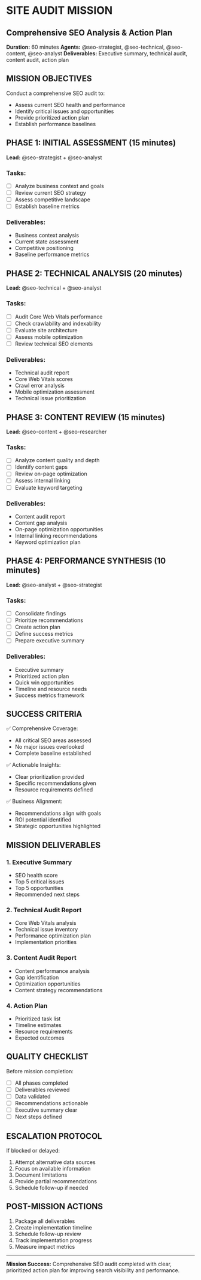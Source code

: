 # SITE AUDIT MISSION
## Comprehensive SEO Analysis & Action Plan

**Duration:** 60 minutes
**Agents:** @seo-strategist, @seo-technical, @seo-content, @seo-analyst
**Deliverables:** Executive summary, technical audit, content audit, action plan

## MISSION OBJECTIVES

Conduct a comprehensive SEO audit to:
- Assess current SEO health and performance
- Identify critical issues and opportunities
- Provide prioritized action plan
- Establish performance baselines

## PHASE 1: INITIAL ASSESSMENT (15 minutes)
**Lead:** @seo-strategist + @seo-analyst

### Tasks:
- [ ] Analyze business context and goals
- [ ] Review current SEO strategy
- [ ] Assess competitive landscape
- [ ] Establish baseline metrics

### Deliverables:
- Business context analysis
- Current state assessment
- Competitive positioning
- Baseline performance metrics

## PHASE 2: TECHNICAL ANALYSIS (20 minutes)
**Lead:** @seo-technical + @seo-analyst

### Tasks:
- [ ] Audit Core Web Vitals performance
- [ ] Check crawlability and indexability
- [ ] Evaluate site architecture
- [ ] Assess mobile optimization
- [ ] Review technical SEO elements

### Deliverables:
- Technical audit report
- Core Web Vitals scores
- Crawl error analysis
- Mobile optimization assessment
- Technical issue prioritization

## PHASE 3: CONTENT REVIEW (15 minutes)
**Lead:** @seo-content + @seo-researcher

### Tasks:
- [ ] Analyze content quality and depth
- [ ] Identify content gaps
- [ ] Review on-page optimization
- [ ] Assess internal linking
- [ ] Evaluate keyword targeting

### Deliverables:
- Content audit report
- Content gap analysis
- On-page optimization opportunities
- Internal linking recommendations
- Keyword optimization plan

## PHASE 4: PERFORMANCE SYNTHESIS (10 minutes)
**Lead:** @seo-analyst + @seo-strategist

### Tasks:
- [ ] Consolidate findings
- [ ] Prioritize recommendations
- [ ] Create action plan
- [ ] Define success metrics
- [ ] Prepare executive summary

### Deliverables:
- Executive summary
- Prioritized action plan
- Quick win opportunities
- Timeline and resource needs
- Success metrics framework

## SUCCESS CRITERIA

✅ Comprehensive Coverage:
- All critical SEO areas assessed
- No major issues overlooked
- Complete baseline established

✅ Actionable Insights:
- Clear prioritization provided
- Specific recommendations given
- Resource requirements defined

✅ Business Alignment:
- Recommendations align with goals
- ROI potential identified
- Strategic opportunities highlighted

## MISSION DELIVERABLES

### 1. Executive Summary
- SEO health score
- Top 5 critical issues
- Top 5 opportunities
- Recommended next steps

### 2. Technical Audit Report
- Core Web Vitals analysis
- Technical issue inventory
- Performance optimization plan
- Implementation priorities

### 3. Content Audit Report
- Content performance analysis
- Gap identification
- Optimization opportunities
- Content strategy recommendations

### 4. Action Plan
- Prioritized task list
- Timeline estimates
- Resource requirements
- Expected outcomes

## QUALITY CHECKLIST

Before mission completion:
- [ ] All phases completed
- [ ] Deliverables reviewed
- [ ] Data validated
- [ ] Recommendations actionable
- [ ] Executive summary clear
- [ ] Next steps defined

## ESCALATION PROTOCOL

If blocked or delayed:
1. Attempt alternative data sources
2. Focus on available information
3. Document limitations
4. Provide partial recommendations
5. Schedule follow-up if needed

## POST-MISSION ACTIONS

1. Package all deliverables
2. Create implementation timeline
3. Schedule follow-up review
4. Track implementation progress
5. Measure impact metrics

---

**Mission Success:** Comprehensive SEO audit completed with clear, prioritized action plan for improving search visibility and performance.
